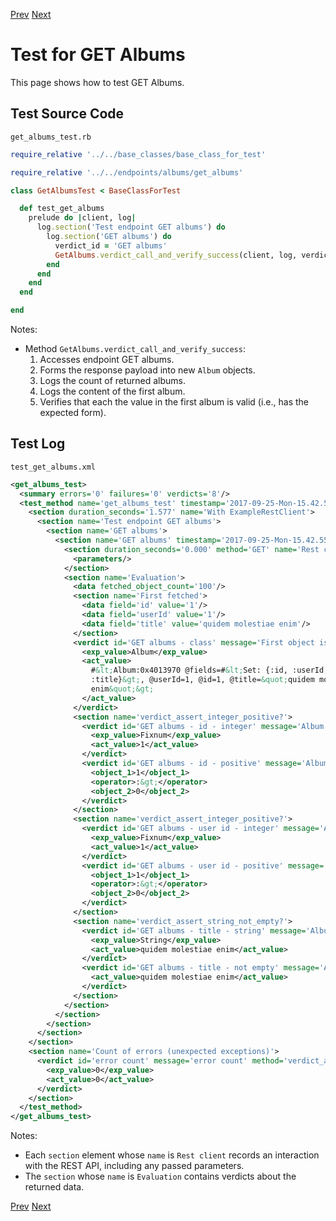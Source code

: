 <!--- GENERATED FILE, DO NOT EDIT --->
[Prev](./Exceptions.md) [Next](./GetAlbumsId.md)

# Test for GET Albums

This page shows how to test GET Albums.

## Test Source Code

<code>get_albums_test.rb</code>
```ruby
require_relative '../../base_classes/base_class_for_test'

require_relative '../../endpoints/albums/get_albums'

class GetAlbumsTest < BaseClassForTest

  def test_get_albums
    prelude do |client, log|
      log.section('Test endpoint GET albums') do
        log.section('GET albums') do
          verdict_id = 'GET albums'
          GetAlbums.verdict_call_and_verify_success(client, log, verdict_id)
        end
      end
    end
  end

end
```

Notes:

- Method <code>GetAlbums.verdict_call_and_verify_success</code>:
  1.  Accesses endpoint GET albums.
  2.  Forms the response payload into new <code>Album</code> objects.
  3.  Logs the count of returned albums.
  4.  Logs the content of the first album.
  5.  Verifies that each the value in the first album is valid (i.e., has the expected form).

##  Test Log

<code>test_get_albums.xml</code>
```xml
<get_albums_test>
  <summary errors='0' failures='0' verdicts='8'/>
  <test_method name='get_albums_test' timestamp='2017-09-25-Mon-15.42.55.584'>
    <section duration_seconds='1.577' name='With ExampleRestClient'>
      <section name='Test endpoint GET albums'>
        <section name='GET albums'>
          <section name='GET albums' timestamp='2017-09-25-Mon-15.42.55.585'>
            <section duration_seconds='0.000' method='GET' name='Rest client' timestamp='2017-09-25-Mon-15.42.55.585' url='https://jsonplaceholder.typicode.com/albums'>
              <parameters/>
            </section>
            <section name='Evaluation'>
              <data fetched_object_count='100'/>
              <section name='First fetched'>
                <data field='id' value='1'/>
                <data field='userId' value='1'/>
                <data field='title' value='quidem molestiae enim'/>
              </section>
              <verdict id='GET albums - class' message='First object is of class Album' method='verdict_assert_instance_of?' outcome='passed' volatile='false'>
                <exp_value>Album</exp_value>
                <act_value>
                  #&lt;Album:0x4013970 @fields=#&lt;Set: {:id, :userId,
                  :title}&gt;, @userId=1, @id=1, @title=&quot;quidem molestiae
                  enim&quot;&gt;
                </act_value>
              </verdict>
              <section name='verdict_assert_integer_positive?'>
                <verdict id='GET albums - id - integer' message='Album id' method='verdict_assert_kind_of?' outcome='passed' volatile='false'>
                  <exp_value>Fixnum</exp_value>
                  <act_value>1</act_value>
                </verdict>
                <verdict id='GET albums - id - positive' message='Album id' method='verdict_assert_operator?' outcome='passed' volatile='false'>
                  <object_1>1</object_1>
                  <operator>:&gt;</operator>
                  <object_2>0</object_2>
                </verdict>
              </section>
              <section name='verdict_assert_integer_positive?'>
                <verdict id='GET albums - user id - integer' message='Album user id' method='verdict_assert_kind_of?' outcome='passed' volatile='false'>
                  <exp_value>Fixnum</exp_value>
                  <act_value>1</act_value>
                </verdict>
                <verdict id='GET albums - user id - positive' message='Album user id' method='verdict_assert_operator?' outcome='passed' volatile='false'>
                  <object_1>1</object_1>
                  <operator>:&gt;</operator>
                  <object_2>0</object_2>
                </verdict>
              </section>
              <section name='verdict_assert_string_not_empty?'>
                <verdict id='GET albums - title - string' message='Album title' method='verdict_assert_kind_of?' outcome='passed' volatile='false'>
                  <exp_value>String</exp_value>
                  <act_value>quidem molestiae enim</act_value>
                </verdict>
                <verdict id='GET albums - title - not empty' message='Album title' method='verdict_refute_empty?' outcome='passed' volatile='false'>
                  <act_value>quidem molestiae enim</act_value>
                </verdict>
              </section>
            </section>
          </section>
        </section>
      </section>
    </section>
    <section name='Count of errors (unexpected exceptions)'>
      <verdict id='error count' message='error count' method='verdict_assert_equal?' outcome='passed' volatile='true'>
        <exp_value>0</exp_value>
        <act_value>0</act_value>
      </verdict>
    </section>
  </test_method>
</get_albums_test>
```

Notes:

- Each <code>section</code> element whose <code>name</code> is <code>Rest client</code> records an interaction with the REST API, including any passed parameters.
- The <code>section</code> whose <code>name</code> is <code>Evaluation</code> contains verdicts about the returned data.

[Prev](./Exceptions.md) [Next](./GetAlbumsId.md)
